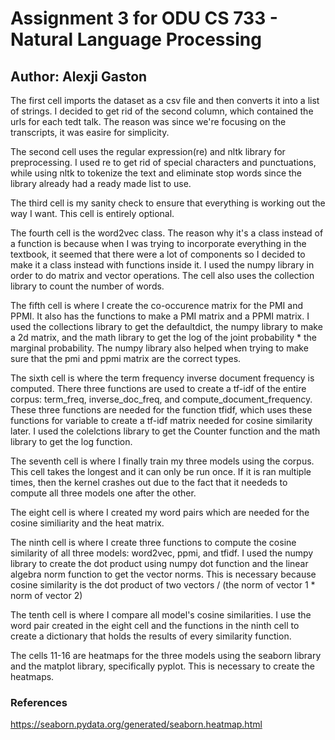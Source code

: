 # Assignment 3 for ODU CS 733 - Natural Language Processing

## Author: Alexji Gaston

The first cell imports the dataset as a csv file and then converts it into a list of strings. I decided to get rid of the second column, which contained the urls for each tedt talk. The reason was since we're focusing on the transcripts, it was easire for simplicity.

The second cell uses the regular expression(re) and nltk library for preprocessing. I used re to get rid of special characters and punctuations, while using nltk to tokenize the text and eliminate stop words since the library already had a ready made list to use.

The third cell is my sanity check to ensure that everything is working out the way I want. This cell is entirely optional.

The fourth cell is the word2vec class. The reason why it's a class instead of a function is because when I was trying to incorporate everything in the textbook, it seemed that there were a lot of components so I decided to make it a class instead with functions inside it. I used the numpy library in order to do matrix and vector operations. The cell also uses the collection library to count the number of words.

The fifth cell is where I create the co-occurence matrix for the PMI and PPMI. It also has the functions to make a PMI matrix and a PPMI matrix. I used the collections library to get the defaultdict, the numpy library to make a 2d matrix, and the math library to get the log of the joint probability * the marginal probability. The numpy library also helped when trying to make sure that the pmi and ppmi matrix are the correct types.

The sixth cell is where the term frequency inverse document frequency is computed. There three functions are used to create a tf-idf of the entire corpus: term_freq, inverse_doc_freq, and compute_document_frequency. These three functions are needed for the function tfidf, which uses these functions for variable to create a tf-idf matrix needed for cosine similarity later. I used the colelctions library to get the Counter function and the math library to get the log function.

The seventh cell is where I finally train my three models using the corpus. This cell takes the longest and it can only be run once. If it is ran multiple times, then the kernel crashes out due to the fact that it neededs to compute all three models one after the other.
 
The eight cell is where I created my word pairs which are needed for the cosine similiarity and the heat matrix.

The ninth cell is where I create three functions to compute the cosine similarity of all three models: word2vec, ppmi, and tfidf. I used the numpy library to create the dot product using numpy dot function and the linear algebra norm function to get the vector norms. This is necessary because cosine similarity is the dot product of two vectors / (the norm of vector 1 * norm of vector 2)

The tenth cell is where I compare all model's cosine similarities. I use the word pair created in the eight cell and the functions in the ninth cell to create a dictionary that holds the results of every similarity function.

The cells 11-16 are heatmaps for the three models using the seaborn library and the matplot library, specifically pyplot. This is necessary to create the heatmaps.

### References
https://seaborn.pydata.org/generated/seaborn.heatmap.html
